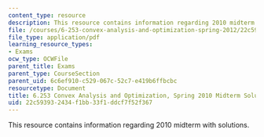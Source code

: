 ```yaml
---
content_type: resource
description: This resource contains information regarding 2010 midterm with solutions.
file: /courses/6-253-convex-analysis-and-optimization-spring-2012/22c593932434f1bb33f1ddcf7f52f367_MIT6_253S12_mid_S10_sol.pdf
file_type: application/pdf
learning_resource_types:
- Exams
ocw_type: OCWFile
parent_title: Exams
parent_type: CourseSection
parent_uid: 6c6ef910-c529-067c-52c7-e419b6ffbcbc
resourcetype: Document
title: 6.253 Convex Analysis and Optimization, Spring 2010 Midterm Solutions
uid: 22c59393-2434-f1bb-33f1-ddcf7f52f367
---
```

This resource contains information regarding 2010 midterm with solutions.

